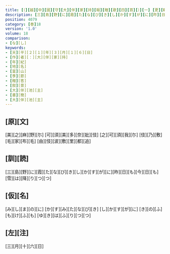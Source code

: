 ```yaml
---
title: [（][越][中][國][守][大][伴][家][持][報][贈][歌][四][首][）][一] [更][矚][目]
description: [三][島][野][に][霞][た][な][び][き][し][か][す][が][に][昨][日][も][今][日][も][雪][は][降][り][つ][つ]
position: 4079
category: [巻]18
version: '1.0'
volume: 18
comparison:
- [な][し]
keywords:
- [天][平][２][１][年][３][月][１][６][日]
- [作][者][：][大][伴][家][持]
- [年][紀]
- [地][名]
- [富][山]
- [季][節]
- [贈][答]
- [叙][景]
- [大][伴][池][主]
- [書][簡]
- [大][伴][池][主]
---
```


## [原][文]

[美][之][麻][野][尓] [可][須][美][多][奈][妣][伎] [之][可][須][我][尓] [伎][乃][敷][毛][家][布][毛] [由][伎][波][敷][里][都][追]

## [訓][読]

[三][島][野][に][霞][た][な][び][き][し][か][す][が][に][昨][日][も][今][日][も][雪][は][降][り][つ][つ]

## [仮][名]

[み][し][ま][の][に] [か][す][み][た][な][び][き] [し][か][す][が][に] [き][の][ふ][も][け][ふ][も] [ゆ][き][は][ふ][り][つ][つ]

## [左][注]

[三][月][十][六][日]
